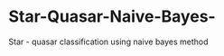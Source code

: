 Star-Quasar-Naive-Bayes-
========================

Star - quasar classification using naive bayes method
